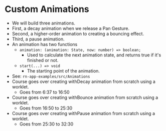 # Custom Animations

* We will build three animations.
* First, a decay animation when we release a Pan Gesture.
* Second, a higher-order animation to creating a bouncing effect.
* Third, a pause animation.
* An animation has two functions
  * `animation: (animation: State, now: number) => boolean;`
    * Used to calculate the next animation state, and returns true if it's finished or not.
  * `start(...) => void`
    * The starting point of the animation.
* See: `rn-app-examples/src/Animations`
* Course goes over creating withDecay animation from scratch using a worklet.
  * Goes from 6:37 to 16:50
* Course goes over creating withBounce animation from scratch using a worklet.
  * Goes from 16:50 to 25:30
* Course goes over creating withPause animation from scratch using a worklet.
  * Goes from 25:30 to 32:30
